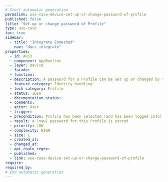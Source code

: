 ```yaml
---
# Start automatic generation
permalink: use-case-device-set-up-or-change-password-of-profile
published: false
title: "Set-up or change password of Profile"
type: use-case
toc: true
sidebar:
  - title: "Integrate Enmeshed"
    nav: "docs_integrate"
properties:
  - id: ARS3
  - component: AppRuntime
  - layer: Device
  - facade:
  - function:
  - description: A password for a Profile can be set up or changed by the User. Additionally, a password hint can be entered to help the User remembering the password.
  - feature category: Identity Handling
  - tech category: Profile
  - status: IDEA
  - documentation status:
  - comments:
  - actor: User
  - trigger:
  - precondition: Profile has been selected (and has been logged into)
  - result: A (new) password for this Profile is stored
  - priority: LOW
  - complexity: HIGH
  - size: L
  - created_at:
  - changed_at:
  - api_route_regex:
  - published:
  - link: use-case-device-set-up-or-change-password-of-profile
require:
required_by:
# End automatic generation
---
```

